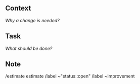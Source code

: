 ## Context

_Why a change is needed?_

## Task

_What should be done?_

## Note

/estimate estimate
/label ~"status::open"
/label ~improvement
